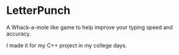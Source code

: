 # LetterPunch
A Whack-a-mole like game to help improve your typing speed and accuracy.

I made it for my C++ project in my college days.
